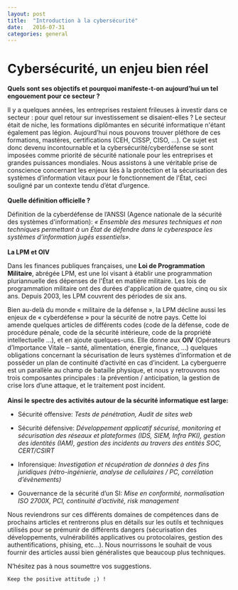 ```yaml
---
layout: post
title:  "Introduction à la cybersécurité"
date:   2016-07-31
categories: general
---
```

Cybersécurité, un enjeu bien réel
===================
**Quels sont ses objectifs et pourquoi manifeste-t-on aujourd’hui un tel engouement pour ce secteur ?** 

Il y a quelques années, les entreprises restaient frileuses à investir dans ce secteur : pour quel retour sur investissement se disaient-elles ? Le secteur était de niche, les formations diplômantes en sécurité informatique n'étant également pas légion. Aujourd’hui nous pouvons trouver pléthore de ces formations, mastères, certifications (CEH, CISSP, CISO, …). 
Ce sujet est donc devenu incontournable et la cybersécurité/cyberdéfense se sont imposées comme priorité de sécurité nationale pour les entreprises et grandes puissances mondiales. Nous assistons à une véritable prise de conscience concernant les enjeux liés à la protection et la sécurisation des systèmes d’information vitaux pour le fonctionnement de l'État, ceci souligné par un contexte tendu d’état d’urgence.
<br />
<br />
**Quelle définition officielle ?**

Définition de la cyberdéfense de l’ANSSI (Agence nationale de la sécurité des systèmes d'information): *« Ensemble des mesures techniques et non techniques permettant à un État de défendre dans le cyberespace les systèmes d’information jugés essentiels»*.
<br />
<br />
**La LPM et OIV**

Dans les finances publiques françaises, une **Loi de Programmation Militaire**, abrégée LPM, est une loi visant à établir une programmation pluriannuelle des dépenses de l'État en matière militaire. Les lois de programmation militaire ont des durées d'application de quatre, cinq ou six ans. Depuis 2003, les LPM couvrent des périodes de six ans.

Bien au-delà du monde « militaire de la défense », la LPM décline aussi les enjeux de « cyberdéfense » pour la sécurité de notre pays. Cette loi amende quelques articles de différents codes (code de la défense, code de procédure pénale, code de la sécurité intérieure, code de la propriété intellectuelle …), et en ajoute quelques-uns. Elle donne aux **OIV** (Opérateurs d’Importance Vitale – santé, alimentation, énergie, finance, …) quelques obligations concernant la sécurisation de leurs systèmes d’information et de posséder un plan de continuité d’activité en cas d’incident.
La cyberguerre est un parallèle au champ de bataille physique, et nous y retrouvons nos trois composantes principales : la prévention / anticipation, la gestion de crise lors d’une attaque, et le traitement post incident. 
<br />
<br />
**Ainsi le spectre des activités autour de la sécurité informatique est large:**

 - Sécurité offensive: *Tests de pénétration, Audit de sites web*

 -	Sécurité défensive: *Développement applicatif sécurisé, monitoring et sécurisation des réseaux et plateformes (IDS, SIEM, Infra PKI), gestion des identités (IAM), gestion 	des incidents au travers des entités SOC, CERT/CSIRT*

 -	Inforensique: *Investigation et récupération de données à des fins juridiques (rétro-ingénierie, analyse de cellulaires / PC, corrélation d’évènements)*

 -	Gouvernance de la sécurité d’un SI: *Mise en conformité, normalisation ISO 2700X, PCI, continuité d’activité, risk management*


Nous reviendrons sur ces différents domaines de compétences dans de prochains articles et rentrerons plus en détails sur les outils et techniques utilisés pour se prémunir de différents dangers (sécurisation des développements, vulnérabilités applicatives ou protocolaires, gestion des authentifications, phising, etc…). 
Nous nourrissons le souhait de vous fournir des articles aussi bien généralistes que beaucoup plus techniques.

N’hésitez pas à nous soumettre vos suggestions.

```
Keep the positive attitude ;) !
```
